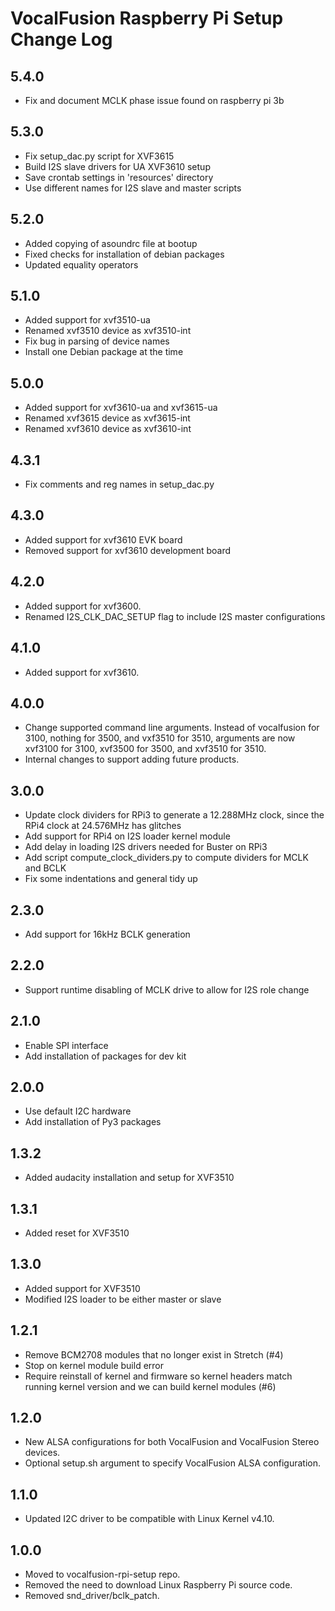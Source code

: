 # VocalFusion Raspberry Pi Setup Change Log

## 5.4.0

  * Fix and document MCLK phase issue found on raspberry pi 3b

## 5.3.0

  * Fix setup_dac.py script for XVF3615
  * Build I2S slave drivers for UA XVF3610 setup
  * Save crontab settings in 'resources' directory
  * Use different names for I2S slave and master scripts

## 5.2.0

  * Added copying of asoundrc file at bootup
  * Fixed checks for installation of debian packages
  * Updated equality operators

## 5.1.0

  * Added support for xvf3510-ua
  * Renamed xvf3510 device as xvf3510-int
  * Fix bug in parsing of device names
  * Install one Debian package at the time

## 5.0.0

  * Added support for xvf3610-ua and xvf3615-ua
  * Renamed xvf3615 device as xvf3615-int
  * Renamed xvf3610 device as xvf3610-int

## 4.3.1

  * Fix comments and reg names in setup_dac.py

## 4.3.0

  * Added support for xvf3610 EVK board
  * Removed support for xvf3610 development board

## 4.2.0

  * Added support for xvf3600.
  * Renamed I2S_CLK_DAC_SETUP flag to include I2S master configurations

## 4.1.0

  * Added support for xvf3610.

## 4.0.0

  * Change supported command line arguments. Instead of vocalfusion for 3100, nothing for 3500, and vxf3510 for 3510, arguments are now xvf3100 for 3100, xvf3500 for 3500, and xvf3510 for 3510.
  * Internal changes to support adding future products.

## 3.0.0

  * Update clock dividers for RPi3 to generate a 12.288MHz clock, since the RPi4 clock at 24.576MHz has glitches
  * Add support for RPi4 on I2S loader kernel module
  * Add delay in loading I2S drivers needed for Buster on RPi3
  * Add script compute_clock_dividers.py to compute dividers for MCLK and BCLK
  * Fix some indentations and general tidy up

## 2.3.0

  * Add support for 16kHz BCLK generation

## 2.2.0

  * Support runtime disabling of MCLK drive to allow for I2S role change

## 2.1.0

  * Enable SPI interface
  * Add installation of packages for dev kit

## 2.0.0

  * Use default I2C hardware
  * Add installation of Py3 packages

## 1.3.2

  * Added audacity installation and setup for XVF3510

## 1.3.1

  * Added reset for XVF3510

## 1.3.0

  * Added support for XVF3510
  * Modified I2S loader to be either master or slave

## 1.2.1

  * Remove BCM2708 modules that no longer exist in Stretch (#4)
  * Stop on kernel module build error
  * Require reinstall of kernel and firmware so kernel headers match running kernel version and we can build kernel modules (#6)

## 1.2.0

  * New ALSA configurations for both VocalFusion and VocalFusion Stereo devices.
  * Optional setup.sh argument to specify VocalFusion ALSA configuration.

## 1.1.0

  * Updated I2C driver to be compatible with Linux Kernel v4.10.

## 1.0.0

  * Moved to vocalfusion-rpi-setup repo.
  * Removed the need to download Linux Raspberry Pi source code.
  * Removed snd_driver/bclk_patch.
